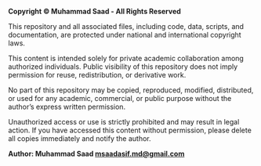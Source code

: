 **Copyright © Muhammad Saad - All Rights Reserved**

This repository and all associated files, including code, data, scripts, and documentation, are protected under national and international copyright laws.

This content is intended solely for private academic collaboration among authorized individuals. Public visibility of this repository does not imply permission for reuse, redistribution, or derivative work.

No part of this repository may be copied, reproduced, modified, distributed, or used for any academic, commercial, or public purpose without the author’s express written permission.

Unauthorized access or use is strictly prohibited and may result in legal action. If you have accessed this content without permission, please delete all copies immediately and notify the author.

**Author: Muhammad Saad <msaadasif.md@gmail.com>**